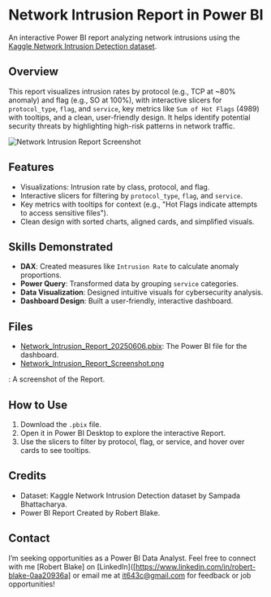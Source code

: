 # Network Intrusion Report in Power BI

An interactive Power BI report analyzing network intrusions using the [Kaggle Network Intrusion Detection dataset](https://www.kaggle.com/datasets/sampadab17/network-intrusion-detection).

## Overview
This report visualizes intrusion rates by protocol (e.g., TCP at ~80% anomaly) and flag (e.g., SO at 100%), with interactive slicers for `protocol_type`, `flag`, and `service`, key metrics like `Sum of Hot Flags` (4989) with tooltips, and a clean, user-friendly design. It helps identify potential security threats by highlighting high-risk patterns in network traffic.


![Network Intrusion Report Screenshot](Network_Intrusion_Dashboard_Report_Screenshot.PNG)



## Features
- Visualizations: Intrusion rate by class, protocol, and flag.
- Interactive slicers for filtering by `protocol_type`, `flag`, and `service`.
- Key metrics with tooltips for context (e.g., "Hot Flags indicate attempts to access sensitive files").
- Clean design with sorted charts, aligned cards, and simplified visuals.

## Skills Demonstrated
- **DAX**: Created measures like `Intrusion Rate` to calculate anomaly proportions.
- **Power Query**: Transformed data by grouping `service` categories.
- **Data Visualization**: Designed intuitive visuals for cybersecurity analysis.
- **Dashboard Design**: Built a user-friendly, interactive dashboard.

## Files
- [Network_Intrusion_Report_20250606.pbix](Network_Intrusion_Report_20250606.pbix): The Power BI file for the dashboard.
-  [Network_Intrusion_Report_Screenshot.png](Network_Intrusion_Report_Screenshot.PNG)

: A screenshot of the Report.

## How to Use
1. Download the `.pbix` file.
2. Open it in Power BI Desktop to explore the interactive Report.
3. Use the slicers to filter by protocol, flag, or service, and hover over cards to see tooltips.

## Credits
- Dataset: Kaggle Network Intrusion Detection dataset by Sampada Bhattacharya.
- Power BI Report Created by Robert Blake.

## Contact
I’m seeking opportunities as a Power BI Data Analyst. Feel free to connect with me [Robert Blake] on [LinkedIn]([https://www.linkedin.com/in/robert-blake-0aa20936a] or email me at it643c@gmail.com for feedback or job opportunities!
